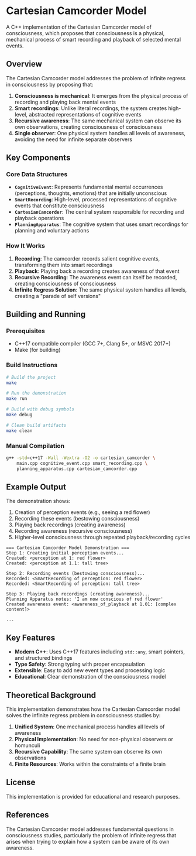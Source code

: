 # Cartesian Camcorder Model

A C++ implementation of the Cartesian Camcorder model of consciousness, which proposes that consciousness is a physical, mechanical process of smart recording and playback of selected mental events.

## Overview

The Cartesian Camcorder model addresses the problem of infinite regress in consciousness by proposing that:

1. **Consciousness is mechanical**: It emerges from the physical process of recording and playing back mental events
2. **Smart recordings**: Unlike literal recordings, the system creates high-level, abstracted representations of cognitive events
3. **Recursive awareness**: The same mechanical system can observe its own observations, creating consciousness of consciousness
4. **Single observer**: One physical system handles all levels of awareness, avoiding the need for infinite separate observers

## Key Components

### Core Data Structures

- **`CognitiveEvent`**: Represents fundamental mental occurrences (perceptions, thoughts, emotions) that are initially unconscious
- **`SmartRecording`**: High-level, processed representations of cognitive events that constitute consciousness
- **`CartesianCamcorder`**: The central system responsible for recording and playback operations
- **`PlanningApparatus`**: The cognitive system that uses smart recordings for planning and voluntary actions

### How It Works

1. **Recording**: The camcorder records salient cognitive events, transforming them into smart recordings
2. **Playback**: Playing back a recording creates awareness of that event
3. **Recursive Recording**: The awareness event can itself be recorded, creating consciousness of consciousness
4. **Infinite Regress Solution**: The same physical system handles all levels, creating a "parade of self versions"

## Building and Running

### Prerequisites

- C++17 compatible compiler (GCC 7+, Clang 5+, or MSVC 2017+)
- Make (for building)

### Build Instructions

```bash
# Build the project
make

# Run the demonstration
make run

# Build with debug symbols
make debug

# Clean build artifacts
make clean
```

### Manual Compilation

```bash
g++ -std=c++17 -Wall -Wextra -O2 -o cartesian_camcorder \
    main.cpp cognitive_event.cpp smart_recording.cpp \
    planning_apparatus.cpp cartesian_camcorder.cpp
```

## Example Output

The demonstration shows:

1. Creation of perception events (e.g., seeing a red flower)
2. Recording these events (bestowing consciousness)
3. Playing back recordings (creating awareness)
4. Recording awareness (recursive consciousness)
5. Higher-level consciousness through repeated playback/recording cycles

```
=== Cartesian Camcorder Model Demonstration ===
Step 1: Creating initial perception events...
Created: <perception at 1: red flower>
Created: <perception at 1.1: tall tree>

Step 2: Recording events (bestowing consciousness)...
Recorded: <SmartRecording of perception: red flower>
Recorded: <SmartRecording of perception: tall tree>

Step 3: Playing back recordings (creating awareness)...
Planning Apparatus notes: 'I am now conscious of red flower'
Created awareness event: <awareness_of_playback at 1.01: [complex content]>

...
```

## Key Features

- **Modern C++**: Uses C++17 features including `std::any`, smart pointers, and structured bindings
- **Type Safety**: Strong typing with proper encapsulation
- **Extensible**: Easy to add new event types and processing logic
- **Educational**: Clear demonstration of the consciousness model

## Theoretical Background

This implementation demonstrates how the Cartesian Camcorder model solves the infinite regress problem in consciousness studies by:

1. **Unified System**: One mechanical process handles all levels of awareness
2. **Physical Implementation**: No need for non-physical observers or homunculi
3. **Recursive Capability**: The same system can observe its own observations
4. **Finite Resources**: Works within the constraints of a finite brain

## License

This implementation is provided for educational and research purposes.

## References

The Cartesian Camcorder model addresses fundamental questions in consciousness studies, particularly the problem of infinite regress that arises when trying to explain how a system can be aware of its own awareness. 